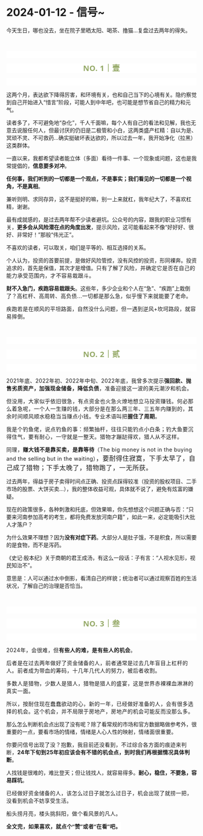 # 2024-01-12 - 信号~

<p style="visibility: visible;">今天生日，哪也没去，坐在院子里晒太阳、喝茶、撸猫...复盘过去两年的得失。</p><p style="visibility: visible;"><br style="visibility: visible;"></p><p style="outline: 0px;font-family: system-ui, -apple-system, BlinkMacSystemFont, &quot;Helvetica Neue&quot;, &quot;PingFang SC&quot;, &quot;Hiragino Sans GB&quot;, &quot;Microsoft YaHei UI&quot;, &quot;Microsoft YaHei&quot;, Arial, sans-serif;letter-spacing: 0.544px;text-wrap: wrap;background-color: rgb(255, 255, 255);visibility: visible;"><br style="outline: 0px;visibility: visible;"></p><p style="outline: 0px;letter-spacing: 0.544px;text-wrap: wrap;color: rgb(34, 34, 34);font-family: -apple-system-font, system-ui, &quot;Helvetica Neue&quot;, &quot;PingFang SC&quot;, &quot;Hiragino Sans GB&quot;, &quot;Microsoft YaHei UI&quot;, &quot;Microsoft YaHei&quot;, Arial, sans-serif;background-color: rgb(255, 255, 255);text-align: center;visibility: visible;"><span style="outline: 0px;font-weight: bold;line-height: 25px;color: rgb(149, 169, 103);font-size: 20px;visibility: visible;">NO. 1｜壹</span></p><p style="outline: 0px;letter-spacing: 0.544px;text-wrap: wrap;color: rgb(34, 34, 34);font-family: -apple-system-font, system-ui, &quot;Helvetica Neue&quot;, &quot;PingFang SC&quot;, &quot;Hiragino Sans GB&quot;, &quot;Microsoft YaHei UI&quot;, &quot;Microsoft YaHei&quot;, Arial, sans-serif;background-color: rgb(255, 255, 255);text-align: center;visibility: visible;"><br style="outline: 0px;visibility: visible;"></p><p style="visibility: visible;">这两个月，表达欲下降得厉害，和环境有关，也和自己当下的心境有关。隐约察觉到自己开始进入“惜言”阶段，可能人到中年吧，也可能是想节省自己的精力和元气。<br style="visibility: visible;"></p><p style="visibility: visible;">读者多了，不可避免地“杂化”，千人千面嘛，每个人有自己的看法和见解，我也无意去说服任何人，但最讨厌的仍旧是二极管和小白，这两类盛产杠精：自以为是、冥顽不灵、不可救药...确实挺破坏表达欲的，所以过去一年，我开始净化（拉黑）这类群体。<br style="visibility: visible;"></p><p style="visibility: visible;">一直以来，我都希望读者能立体（多面）看待一件事、一个现象或问题，这也是我常提倡的，<strong style="visibility: visible;">信息要多对冲</strong>。</p><p style="visibility: visible;"><strong style="visibility: visible;">任何事，我们听到的一切都是一个观点，不是事实；我们看见的一切都是一个视角，不是真相</strong>。</p><p style="visibility: visible;">兼听则明、求同存异，这不是挺好的嘛，别一上来就杠，我年纪大了，不喜欢杠精，谢谢。</p><p style="visibility: visible;">最有成就感的，是过去两年帮不少读者避坑。公众号的内容，跟我的职业习惯有关，<strong style="visibility: visible;">更多会从风险潜在点的角度出发</strong>，提示风险，这可能看起来不像“好好好、很好、非常好！”那般“伟光正”。</p><p style="visibility: visible;">不喜欢的读者，可以取关，咱们是平等的、相互选择的关系。</p><p style="visibility: visible;">个人认为，投资的首要前提，是做好风险管控，没有风控的投资，形同裸奔。投资追求的，首先是保值，其次才是增值。<span style="letter-spacing: 0.578px; text-wrap: wrap; visibility: visible;">只有了解了风险，</span><span style="letter-spacing: 0.578px; text-wrap: wrap; visibility: visible;">并确定它是否在自己的能力承受范围内，才不容易栽跟斗。</span><br style="visibility: visible;"></p><p style="visibility: visible;"><strong style="visibility: visible;">财不入急门，疾跑容易栽跟头</strong>。这些年，多少企业和个人在“急”、“疾跑”上栽倒了？<span style="font-size: var(--articleFontsize); letter-spacing: 0.034em; visibility: visible;">高</span><span style="font-size: var(--articleFontsize); letter-spacing: 0.034em; visibility: visible;">杠杆、高周转、高负债</span><span style="font-size: var(--articleFontsize); letter-spacing: 0.034em; visibility: visible;">...</span><span style="font-size: var(--articleFontsize); letter-spacing: 0.034em; visibility: visible;">一切都是那么急，</span><span style="font-size: var(--articleFontsize); letter-spacing: 0.034em; visibility: visible;">似乎</span><span style="font-size: var(--articleFontsize); letter-spacing: 0.034em; visibility: visible;">慢下来就能要了老命。</span></p><p style="visibility: visible;"><span style="font-size: var(--articleFontsize); letter-spacing: 0.034em; visibility: visible;">疾跑若是在顺风的平坦路面</span><span style="font-size: var(--articleFontsize); letter-spacing: 0.034em; visibility: visible;">，自然</span><span style="font-size: var(--articleFontsize); letter-spacing: 0.034em; visibility: visible;">没什么问题，但一遇到逆风+坎坷</span><span style="font-size: var(--articleFontsize); letter-spacing: 0.034em; visibility: visible;">路段，</span><span style="font-size: var(--articleFontsize); letter-spacing: 0.034em; visibility: visible;">就容易摔倒。</span></p><p style="visibility: visible;"><span style="font-size: var(--articleFontsize); letter-spacing: 0.034em; visibility: visible;"><br style="visibility: visible;"></span></p><p style="outline: 0px;font-family: system-ui, -apple-system, BlinkMacSystemFont, &quot;Helvetica Neue&quot;, &quot;PingFang SC&quot;, &quot;Hiragino Sans GB&quot;, &quot;Microsoft YaHei UI&quot;, &quot;Microsoft YaHei&quot;, Arial, sans-serif;letter-spacing: 0.544px;text-wrap: wrap;background-color: rgb(255, 255, 255);visibility: visible;"><br style="outline: 0px;visibility: visible;"></p><p style="outline: 0px;letter-spacing: 0.544px;text-wrap: wrap;color: rgb(34, 34, 34);font-family: -apple-system-font, system-ui, &quot;Helvetica Neue&quot;, &quot;PingFang SC&quot;, &quot;Hiragino Sans GB&quot;, &quot;Microsoft YaHei UI&quot;, &quot;Microsoft YaHei&quot;, Arial, sans-serif;background-color: rgb(255, 255, 255);text-align: center;visibility: visible;"><span style="outline: 0px;font-weight: bold;line-height: 25px;color: rgb(149, 169, 103);font-size: 20px;visibility: visible;">NO. 2｜贰</span></p><p style="outline: 0px;letter-spacing: 0.544px;text-wrap: wrap;color: rgb(34, 34, 34);font-family: -apple-system-font, system-ui, &quot;Helvetica Neue&quot;, &quot;PingFang SC&quot;, &quot;Hiragino Sans GB&quot;, &quot;Microsoft YaHei UI&quot;, &quot;Microsoft YaHei&quot;, Arial, sans-serif;background-color: rgb(255, 255, 255);text-align: center;visibility: visible;"><br></p><p><span style="font-size: var(--articleFontsize);letter-spacing: 0.034em;"></span><span style="font-size: var(--articleFontsize);letter-spacing: 0.034em;">2021</span><span style="font-size: var(--articleFontsize);letter-spacing: 0.034em;">年</span><span style="font-size: var(--articleFontsize);letter-spacing: 0.034em;">底、2022年初、2022年中旬、2022年底</span><span style="font-size: var(--articleFontsize);letter-spacing: 0.034em;">，我曾多次提示<strong>强回款、抛售劣质资产，加强现金储备，降低负债</strong>，准备迎接这一波的美元潮汐和机会。</span></p><p><span style="font-size: var(--articleFontsize);letter-spacing: 0.034em;"><span style="letter-spacing: 0.578px;text-wrap: wrap;">但没用，大家似乎依旧很急，</span><span style="letter-spacing: 0.578px;text-wrap: wrap;">有点资金也火急火燎地想</span><span style="letter-spacing: 0.578px;text-wrap: wrap;">立马投资赚钱。何必那么着急呢，一个人一生赚的钱，大部分是在那么两三年、三五年内赚到的，其余时间顺风顺水稳稳当当赚点小钱。专业术语叫把<strong>握住了周期</strong>。</span></span></p><p><span style="font-size: var(--articleFontsize);letter-spacing: 0.578px;text-wrap: wrap;">我是个钓鱼佬，说点钓鱼的事：频繁抽杆，往往只能钓点小白条；钓大鱼要沉得住气，要有耐心，一守就是一整天。猎物才蹦跶得欢，猎人从不这样。</span></p><p><span style="font-size: var(--articleFontsize);letter-spacing: 0.578px;text-wrap: wrap;">同理，<strong>赚大钱不是靠买卖，是靠等待</strong></span><span style="text-wrap: wrap;letter-spacing: 0.034em;font-size: 14px;">（The big money is not in the buying and the selling but in the waiting）</span><span style="text-wrap: wrap;letter-spacing: 0.034em;font-size: 17px;">，要耐得住寂寞，下手太早了，自己成了猎物；下手太晚了，猎物跑了，一无所获。</span></p><p>过去两年，得益于房子卖得时间点正确、投资点踩得较准（投资的股权项目、二手市场的股票、大饼买卖...），我的整体收益可观，具体就不说了，避免有炫富的嫌疑。<span style="font-size: var(--articleFontsize);letter-spacing: 0.034em;"></span></p><p>现在的政策很多，各种刺激和托底，但效果嘛，你先想想这个问题正确与否：“只要来河南参加高考的考生，都将免费发放河南户籍” ，如此一来，必定能吸引大批人才落户？</p><p>为什么效果不理想？因为<strong>没有对症下药</strong>。大部分人是肚子饿，不是积食，所以需要的是食物，而不是泻药。<br></p><p>《史记·殷本纪》关于商朝的君王成汤，有这么一段话：子有言：“人视水见形，视民知治不”。</p><p>意思是：人可以通过水中倒影，看清自己的样貌；统治者可以通过观察百姓的生活状况，了解自己的治理是否恰当。</p><p><br></p><p style="outline: 0px;font-family: system-ui, -apple-system, BlinkMacSystemFont, &quot;Helvetica Neue&quot;, &quot;PingFang SC&quot;, &quot;Hiragino Sans GB&quot;, &quot;Microsoft YaHei UI&quot;, &quot;Microsoft YaHei&quot;, Arial, sans-serif;letter-spacing: 0.544px;text-wrap: wrap;background-color: rgb(255, 255, 255);visibility: visible;"><br style="outline: 0px;visibility: visible;"></p><p style="outline: 0px;letter-spacing: 0.544px;text-wrap: wrap;color: rgb(34, 34, 34);font-family: -apple-system-font, system-ui, &quot;Helvetica Neue&quot;, &quot;PingFang SC&quot;, &quot;Hiragino Sans GB&quot;, &quot;Microsoft YaHei UI&quot;, &quot;Microsoft YaHei&quot;, Arial, sans-serif;background-color: rgb(255, 255, 255);text-align: center;visibility: visible;"><span style="outline: 0px;font-weight: bold;line-height: 25px;color: rgb(149, 169, 103);font-size: 20px;visibility: visible;">NO. 3｜叁</span></p><p style="outline: 0px;letter-spacing: 0.544px;text-wrap: wrap;color: rgb(34, 34, 34);font-family: -apple-system-font, system-ui, &quot;Helvetica Neue&quot;, &quot;PingFang SC&quot;, &quot;Hiragino Sans GB&quot;, &quot;Microsoft YaHei UI&quot;, &quot;Microsoft YaHei&quot;, Arial, sans-serif;background-color: rgb(255, 255, 255);text-align: center;visibility: visible;"><br style="outline: 0px;visibility: visible;"></p><p style="letter-spacing: 0.578px;text-wrap: wrap;">2024年，会很难，但<strong>有些人的难，是有些人的机会</strong>。</p><p style="letter-spacing: 0.578px;text-wrap: wrap;">后者是在过去两年做好了资金储备的人，前者通常是过去几年盲目上杠杆的人。前者成为带血的筹码，十几年几代人的努力，被后者收割。</p><p style="letter-spacing: 0.578px;text-wrap: wrap;">多数人是猎物，少数人是猎人，猎物是猎人的盛宴，这是世界赤裸裸血淋淋的真实一面。<br></p><p style="letter-spacing: 0.578px;text-wrap: wrap;">所以，按耐住现在蠢蠢欲动的心，新的一年，已经做好准备的人，会有很多选择的机会。这个机会，并不局限于房地产，房地产的机会可能反而没那么多。</p><p>那么怎么判断机会点出现了没有呢？除了看常规的市场和官方数据略做参考外，很重要的一点，要看市场的情绪，情绪是人心人性的映射，<span style="font-size: var(--articleFontsize);letter-spacing: 0.034em;">情绪面很重要。</span></p><p><span style="font-size: var(--articleFontsize);letter-spacing: 0.034em;">你要问信号出现了没？抱歉，我目前还没看到，不过综合各方面的痕迹来判断，</span><strong><span style="font-size: var(--articleFontsize);letter-spacing: 0.034em;">24</span><span style="font-size: var(--articleFontsize);letter-spacing: 0.034em;">年下旬到25年初</span><span style="font-size: var(--articleFontsize);letter-spacing: 0.034em;">应该会有不错的机会点，到时我们</span><span style="font-size: var(--articleFontsize);letter-spacing: 0.034em;">再根据情况</span><span style="font-size: var(--articleFontsize);letter-spacing: 0.034em;">具体判断</span></strong><span style="font-size: var(--articleFontsize);letter-spacing: 0.034em;">。</span></p><p>人找钱是很难的，难比登天；但让钱找人，就容易得多。<strong>耐心，稳住，不要急，容易踩坑</strong>。</p><p><span style="font-size: var(--articleFontsize);letter-spacing: 0.034em;">已经做好资金</span><span style="font-size: var(--articleFontsize);letter-spacing: 0.034em;">储备的人，该怎么过日子就怎么过日子，机会出现了就捞一把，没看到</span><span style="font-size: var(--articleFontsize);letter-spacing: 0.034em;">机会不妨享受</span><span style="font-size: var(--articleFontsize);letter-spacing: 0.034em;"></span><span style="font-size: var(--articleFontsize);letter-spacing: 0.034em;">生活。</span></p><p><span style="font-size: var(--articleFontsize);letter-spacing: 0.034em;"></span><span style="font-size: var(--articleFontsize);letter-spacing: 0.034em;">船头捞月亮，楼头挑斜阳，做个看风景的凡人。</span></p><p style="margin-bottom: 0px;"><strong style="outline: 0px;font-family: system-ui, -apple-system, BlinkMacSystemFont, &quot;Helvetica Neue&quot;, &quot;PingFang SC&quot;, &quot;Hiragino Sans GB&quot;, &quot;Microsoft YaHei UI&quot;, &quot;Microsoft YaHei&quot;, Arial, sans-serif;letter-spacing: 0.544px;text-wrap: wrap;background-color: rgb(255, 255, 255);color: rgb(34, 34, 34);font-size: 16px;"><span style="outline: 0px;font-size: 14px;">全文完，如果喜欢，就点个“赞”或者“在看”吧。</span></strong></p><p style="display: none;"><mp-style-type data-value="3"></mp-style-type></p>